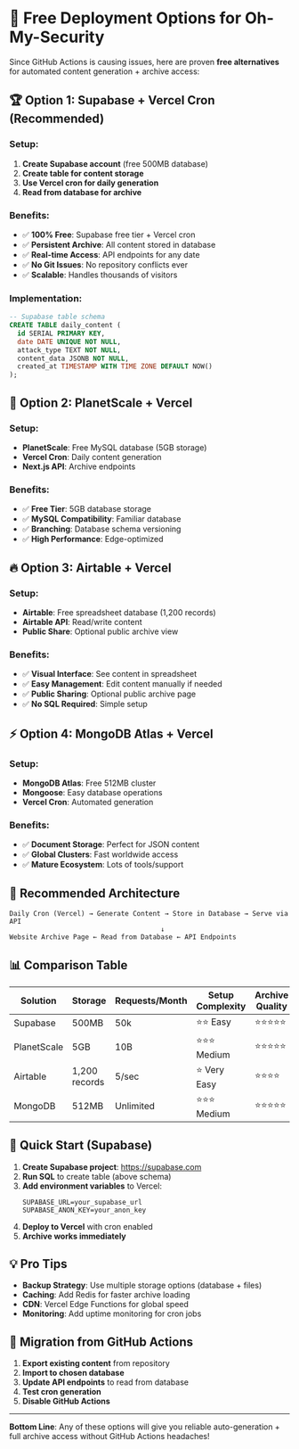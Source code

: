 # 🚀 Free Deployment Options for Oh-My-Security

Since GitHub Actions is causing issues, here are proven **free alternatives** for automated content generation + archive access:

## 🏆 **Option 1: Supabase + Vercel Cron (Recommended)**

### Setup:
1. **Create Supabase account** (free 500MB database)
2. **Create table for content storage**
3. **Use Vercel cron for daily generation**
4. **Read from database for archive**

### Benefits:
- ✅ **100% Free**: Supabase free tier + Vercel cron
- ✅ **Persistent Archive**: All content stored in database
- ✅ **Real-time Access**: API endpoints for any date
- ✅ **No Git Issues**: No repository conflicts ever
- ✅ **Scalable**: Handles thousands of visitors

### Implementation:
```sql
-- Supabase table schema
CREATE TABLE daily_content (
  id SERIAL PRIMARY KEY,
  date DATE UNIQUE NOT NULL,
  attack_type TEXT NOT NULL,
  content_data JSONB NOT NULL,
  created_at TIMESTAMP WITH TIME ZONE DEFAULT NOW()
);
```

## 🌟 **Option 2: PlanetScale + Vercel**

### Setup:
- **PlanetScale**: Free MySQL database (5GB storage)
- **Vercel Cron**: Daily content generation
- **Next.js API**: Archive endpoints

### Benefits:
- ✅ **Free Tier**: 5GB database storage
- ✅ **MySQL Compatibility**: Familiar database
- ✅ **Branching**: Database schema versioning
- ✅ **High Performance**: Edge-optimized

## 🔥 **Option 3: Airtable + Vercel**

### Setup:
- **Airtable**: Free spreadsheet database (1,200 records)
- **Airtable API**: Read/write content
- **Public Share**: Optional public archive view

### Benefits:
- ✅ **Visual Interface**: See content in spreadsheet
- ✅ **Easy Management**: Edit content manually if needed
- ✅ **Public Sharing**: Optional public archive page
- ✅ **No SQL Required**: Simple setup

## ⚡ **Option 4: MongoDB Atlas + Vercel**

### Setup:
- **MongoDB Atlas**: Free 512MB cluster
- **Mongoose**: Easy database operations
- **Vercel Cron**: Automated generation

### Benefits:
- ✅ **Document Storage**: Perfect for JSON content
- ✅ **Global Clusters**: Fast worldwide access
- ✅ **Mature Ecosystem**: Lots of tools/support

## 🎯 **Recommended Architecture**

```
Daily Cron (Vercel) → Generate Content → Store in Database → Serve via API
                                      ↓
Website Archive Page ← Read from Database ← API Endpoints
```

## 📊 **Comparison Table**

| Solution | Storage | Requests/Month | Setup Complexity | Archive Quality |
|----------|---------|----------------|------------------|-----------------|
| Supabase | 500MB | 50k | ⭐⭐ Easy | ⭐⭐⭐⭐⭐ |
| PlanetScale | 5GB | 10B | ⭐⭐⭐ Medium | ⭐⭐⭐⭐⭐ |
| Airtable | 1,200 records | 5/sec | ⭐ Very Easy | ⭐⭐⭐⭐ |
| MongoDB | 512MB | Unlimited | ⭐⭐⭐ Medium | ⭐⭐⭐⭐⭐ |

## 🚀 **Quick Start (Supabase)**

1. **Create Supabase project**: https://supabase.com
2. **Run SQL** to create table (above schema)
3. **Add environment variables** to Vercel:
   ```
   SUPABASE_URL=your_supabase_url
   SUPABASE_ANON_KEY=your_anon_key
   ```
4. **Deploy to Vercel** with cron enabled
5. **Archive works immediately**

## 💡 **Pro Tips**

- **Backup Strategy**: Use multiple storage options (database + files)
- **Caching**: Add Redis for faster archive loading
- **CDN**: Vercel Edge Functions for global speed
- **Monitoring**: Add uptime monitoring for cron jobs

## 🔧 **Migration from GitHub Actions**

1. **Export existing content** from repository
2. **Import to chosen database**
3. **Update API endpoints** to read from database
4. **Test cron generation**
5. **Disable GitHub Actions**

---

**Bottom Line**: Any of these options will give you reliable auto-generation + full archive access without GitHub Actions headaches! 